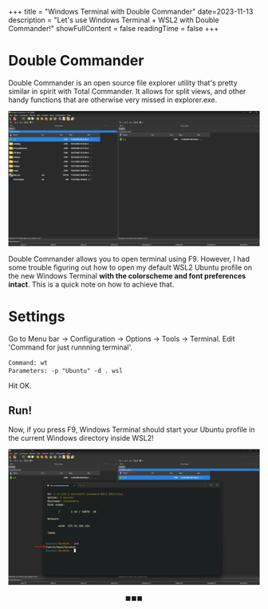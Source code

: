 +++
title = "Windows Terminal with Double Commander"
date=2023-11-13
description = "Let's use Windows Terminal + WSL2 with Double Commander!"
showFullContent = false
readingTime = false
+++

# Double Commander
Double Commander is an open source file explorer utility that's pretty similar in spirit with Total Commander. It allows for split views, and other handy functions that are otherwise very missed in explorer.exe.

![](/dc.png)

Double Commander allows you to open terminal using F9. However, I had some trouble figuring out how to open my default WSL2 Ubuntu profile on the new Windows Terminal **with the colorscheme and font preferences intact**. This is a quick note on how to achieve that.


# Settings
Go to Menu bar -> Configuration -> Options -> Tools -> Terminal. Edit 'Command for just runnning terminal'.

```
Command: wt
Parameters: -p "Ubuntu" -d . wsl
```

Hit OK.

## Run!
Now, if you press F9, Windows Terminal should start your Ubuntu profile in the current Windows directory inside WSL2!

![](/dc_term.png)

$$
\blacksquare
\blacksquare
\blacksquare
$$
